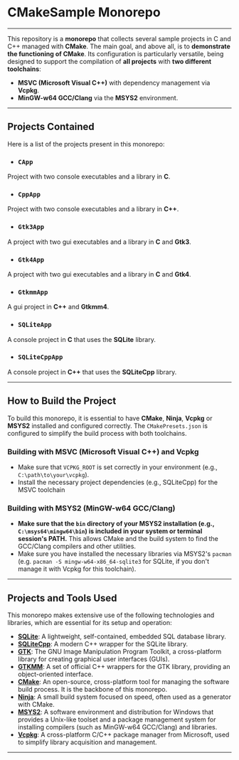 # CMakeSample Monorepo

---

This repository is a **monorepo** that collects several sample projects in C and C++ managed with **CMake**. The main goal, and above all, is to **demonstrate the functioning of CMake**. Its configuration is particularly versatile, being designed to support the compilation of **all projects** with **two different toolchains**:
* **MSVC (Microsoft Visual C++)** with dependency management via **Vcpkg**.
* **MinGW-w64 GCC/Clang** via the **MSYS2** environment.

---

## Projects Contained

Here is a list of the projects present in this monorepo:

* ### `CApp`
Project with two console executables and a library in **C**.

* ### `CppApp`
Project with two console executables and a library in **C++**.

* ### `Gtk3App`
A project with two gui executables and a library in **C** and **Gtk3**.

* ### `Gtk4App`
A project with two gui executables and a library in **C** and **Gtk4**.

* ### `GtkmmApp`
A gui project in **C++** and **Gtkmm4**.

* ### `SQLiteApp`
A console project in **C** that uses the **SQLite** library.

* ### `SQLiteCppApp`
A console project in **C++** that uses the **SQLiteCpp** library.

---

## How to Build the Project

To build this monorepo, it is essential to have **CMake**, **Ninja**, **Vcpkg** or **MSYS2** installed and configured correctly. The `CMakePresets.json` is configured to simplify the build process with both toolchains.

### Building with MSVC (Microsoft Visual C++) and Vcpkg
* Make sure that `VCPKG_ROOT` is set correctly in your environment (e.g., `C:\path\to\your\vcpkg`).
* Install the necessary project dependencies (e.g., SQLiteCpp) for the MSVC toolchain

### Building with MSYS2 (MinGW-w64 GCC/Clang)
* **Make sure that the `bin` directory of your MSYS2 installation (e.g., `C:\msys64\mingw64\bin`) is included in your system or terminal session's PATH.** This allows CMake and the build system to find the GCC/Clang compilers and other utilities.
* Make sure you have installed the necessary libraries via MSYS2's `pacman` (e.g. `pacman -S mingw-w64-x86_64-sqlite3` for SQLite, if you don't manage it with Vcpkg for this toolchain).

---

## Projects and Tools Used

This monorepo makes extensive use of the following technologies and libraries, which are essential for its setup and operation:

* **[SQLite](https://www.sqlite.org/index.html)**: A lightweight, self-contained, embedded SQL database library.
* **[SQLiteCpp](https://github.com/SRombauts/SQLiteCpp)**: A modern C++ wrapper for the SQLite library.
* **[GTK](https://www.gtk.org/)**: The GNU Image Manipulation Program Toolkit, a cross-platform library for creating graphical user interfaces (GUIs).
* **[GTKMM](https://www.gtkmm.org/)**: A set of official C++ wrappers for the GTK library, providing an object-oriented interface.
* **[CMake](https://cmake.org/)**: An open-source, cross-platform tool for managing the software build process. It is the backbone of this monorepo.
* **[Ninja](https://ninja-build.org/)**: A small build system focused on speed, often used as a generator with CMake.
* **[MSYS2](https://www.msys2.org/)**: A software environment and distribution for Windows that provides a Unix-like toolset and a package management system for installing compilers (such as MinGW-w64 GCC/Clang) and libraries.
* **[Vcpkg](https://vcpkg.io/en/index.html)**: A cross-platform C/C++ package manager from Microsoft, used to simplify library acquisition and management.

---

